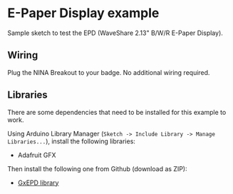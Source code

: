 # E-Paper Display example  

Sample sketch to test the EPD (WaveShare 2.13" B/W/R E-Paper Display).

## Wiring

Plug the NINA Breakout to your badge.
No additional wiring required.

## Libraries

There are some dependencies that need to be installed for this example to work.

Using Arduino Library Manager (`Sketch -> Include Library -> Manage Libraries...`), install the following libraries:

* Adafruit GFX

Then install the following one from Github (download as ZIP):

* [GxEPD library](https://github.com/ZinggJM/GxEPD)
